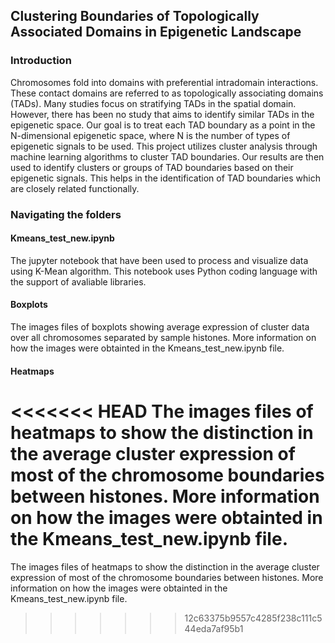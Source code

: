 ## Clustering Boundaries of Topologically Associated Domains in Epigenetic Landscape

### Introduction

Chromosomes fold into domains with preferential intradomain interactions. These contact domains are referred to as topologically associating domains (TADs). Many studies focus on stratifying TADs in the spatial domain. However, there has been no study that aims to identify similar TADs in the epigenetic space. Our goal is to treat each TAD boundary as a point in the N-dimensional epigenetic space, where N is the number of types of epigenetic signals to be used. This project utilizes cluster analysis through machine learning algorithms to cluster TAD boundaries. Our results are then used to identify clusters or groups of TAD boundaries based on their epigenetic signals. This helps in the identification of TAD boundaries which are closely related functionally.

### Navigating the folders

#### Kmeans_test_new.ipynb

The jupyter notebook that have been used to process and visualize data using K-Mean algorithm. This notebook uses Python coding language with the support of avaliable libraries.

#### Boxplots

The images files of boxplots showing average expression of cluster data over all chromosomes separated by sample histones. More information on how the images were obtainted in the Kmeans_test_new.ipynb file.

#### Heatmaps

<<<<<<< HEAD
The images files of heatmaps to show the distinction in the average cluster expression of most of the chromosome boundaries between histones. More information on how the images were obtainted in the Kmeans_test_new.ipynb file.
=======
The images files of heatmaps to show the distinction in the average cluster expression of most of the chromosome boundaries between histones. More information on how the images were obtainted in the Kmeans_test_new.ipynb file.
>>>>>>> 12c63375b9557c4285f238c111c544eda7af95b1
